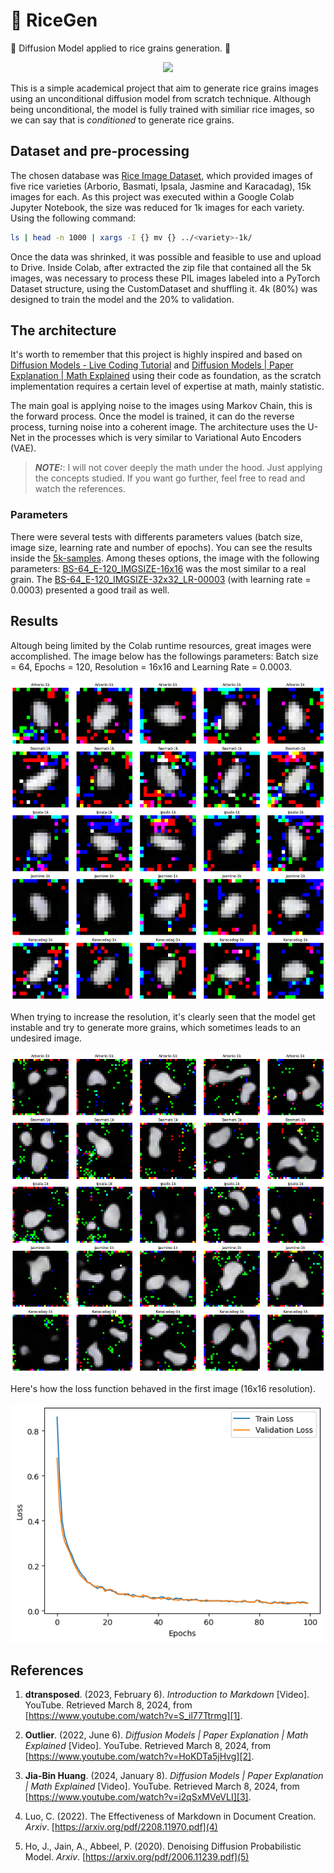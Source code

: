 # 🍚 RiceGen 
🌾  Diffusion Model applied to rice grains generation. 🌾

<p align="center">
    <img src='./rice-stable-diffusion.gif'/>
</p>

This is a simple academical project that aim to generate 
rice grains images using an unconditional diffusion model from scratch technique.
Although being unconditional, the model is fully trained with similiar rice images, 
so we can say that is *conditioned* to generate rice grains.

## Dataset and pre-processing

The chosen database was [Rice Image Dataset](https://www.kaggle.com/datasets/muratkokludataset/rice-image-dataset),
which provided images of five rice varieties (Arborio, Basmati, Ipsala, Jasmine and Karacadag), 15k images for each. As this project was executed within a Google Colab Jupyter Notebook, the size was reduced for 1k images for each variety. Using the following command:

```bash
ls | head -n 1000 | xargs -I {} mv {} ../<variety>-1k/
```

Once the data was shrinked, it was possible and feasible to use and upload to Drive. Inside Colab, after extracted the zip file that contained all the 5k images, was necessary to process these PIL images labeled into 
a PyTorch Dataset structure, using the CustomDataset and shuffling it. 4k (80%) was designed to train the model and the 20% to validation.

## The architecture

It's worth to remember that this project is highly inspired and based on [Diffusion Models - Live Coding Tutorial][1] and [Diffusion Models | Paper Explanation | Math Explained][2] using their code as foundation, as the scratch implementation requires a certain level of expertise at math, mainly statistic.

The main goal is applying noise to the images using Markov Chain, this is the forward process. Once the model is trained, it can do the reverse process, turning noise into a coherent image. The architecture uses the U-Net in the processes which is very similar to Variational Auto Encoders (VAE).

> **_NOTE:_**: I will not cover deeply the math under the hood. Just applying the concepts studied.
> If you want go further, feel free to read and watch the references.

### Parameters

There were several tests with differents parameters values (batch size, image size, learning rate and number of epochs). You can see the results inside the [5k-samples](5k-samples). Among theses options, the image with the following parameters: [BS-64_E-120_IMGSIZE-16x16](5k-samples/CLASSES_BS-64_E-120_IMGSIZE-16x16.png) was the most similar to a real grain. The [BS-64_E-120_IMGSIZE-32x32_LR-00003](5k-samples/CLASSES_BS-64_E-120_IMGSIZE-16x16_LR-00003.png) (with learning rate = 0.0003) presented a good trail as well.

## Results

Altough being limited by the Colab runtime resources, great images were accomplished. The image below has the followings parameters: Batch size = 64, Epochs = 120, Resolution = 16x16 and Learning Rate = 0.0003.

<p align="center">
    <img src='./5k-samples/CLASSES_BS-64_E-120_IMGSIZE-16x16.png'/>
</p>

When trying to increase the resolution, it's clearly seen that the model get instable and try to generate 
more grains, which sometimes leads to an undesired image.

<p align="center">
    <img src='./5k-samples/CLASSES_BS-64_E-120_IMGSIZE-32x32.png'/>
</p>

Here's how the loss function behaved in the first image (16x16 resolution).
<p align="center">
    <img src='losses.png'/>
</p>

## References

[1]: https://www.youtube.com/watch?v=S_il77Ttrmg
[2]: https://www.youtube.com/watch?v=HoKDTa5jHvg
[3]: https://www.youtube.com/watch?v=i2qSxMVeVLI
[4]: https://arxiv.org/pdf/2208.11970.pdf
[5]: https://arxiv.org/pdf/2006.11239.pdf

1. **dtransposed**. (2023, February 6). _Introduction to Markdown_ [Video]. YouTube. Retrieved March 8, 2024, from [https://www.youtube.com/watch?v=S_il77Ttrmg][1].


2. **Outlier**. (2022, June 6). _Diffusion Models | Paper Explanation | Math Explained_ [Video]. YouTube. Retrieved March 8, 2024, from [https://www.youtube.com/watch?v=HoKDTa5jHvg][2].

3. **Jia-Bin Huang**. (2024, January 8). _Diffusion Models | Paper Explanation | Math Explained_ [Video]. YouTube. Retrieved March 8, 2024, from [https://www.youtube.com/watch?v=i2qSxMVeVLI][3].

4. Luo, C. (2022). The Effectiveness of Markdown in Document Creation. *Arxiv*. [https://arxiv.org/pdf/2208.11970.pdf](4)

5. Ho, J., Jain, A., Abbeel, P. (2020). Denoising Diffusion Probabilistic Model. *Arxiv*. [https://arxiv.org/pdf/2006.11239.pdf](5)